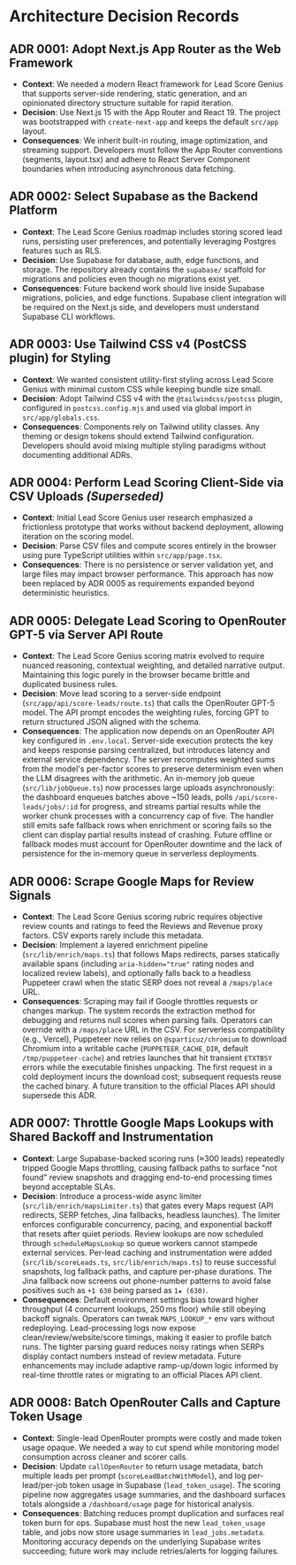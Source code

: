 # Architecture Decision Records

## ADR 0001: Adopt Next.js App Router as the Web Framework
- **Context**: We needed a modern React framework for Lead Score Genius that supports server-side rendering, static generation, and an opinionated directory structure suitable for rapid iteration.
- **Decision**: Use Next.js 15 with the App Router and React 19. The project was bootstrapped with `create-next-app` and keeps the default `src/app` layout.
- **Consequences**: We inherit built-in routing, image optimization, and streaming support. Developers must follow the App Router conventions (segments, layout.tsx) and adhere to React Server Component boundaries when introducing asynchronous data fetching.

## ADR 0002: Select Supabase as the Backend Platform
- **Context**: The Lead Score Genius roadmap includes storing scored lead runs, persisting user preferences, and potentially leveraging Postgres features such as RLS.
- **Decision**: Use Supabase for database, auth, edge functions, and storage. The repository already contains the `supabase/` scaffold for migrations and policies even though no migrations exist yet.
- **Consequences**: Future backend work should live inside Supabase migrations, policies, and edge functions. Supabase client integration will be required on the Next.js side, and developers must understand Supabase CLI workflows.

## ADR 0003: Use Tailwind CSS v4 (PostCSS plugin) for Styling
- **Context**: We wanted consistent utility-first styling across Lead Score Genius with minimal custom CSS while keeping bundle size small.
- **Decision**: Adopt Tailwind CSS v4 with the `@tailwindcss/postcss` plugin, configured in `postcss.config.mjs` and used via global import in `src/app/globals.css`.
- **Consequences**: Components rely on Tailwind utility classes. Any theming or design tokens should extend Tailwind configuration. Developers should avoid mixing multiple styling paradigms without documenting additional ADRs.

## ADR 0004: Perform Lead Scoring Client-Side via CSV Uploads *(Superseded)*
- **Context**: Initial Lead Score Genius user research emphasized a frictionless prototype that works without backend deployment, allowing iteration on the scoring model.
- **Decision**: Parse CSV files and compute scores entirely in the browser using pure TypeScript utilities within `src/app/page.tsx`.
- **Consequences**: There is no persistence or server validation yet, and large files may impact browser performance. This approach has now been replaced by ADR 0005 as requirements expanded beyond deterministic heuristics.

## ADR 0005: Delegate Lead Scoring to OpenRouter GPT-5 via Server API Route
- **Context**: The Lead Score Genius scoring matrix evolved to require nuanced reasoning, contextual weighting, and detailed narrative output. Maintaining this logic purely in the browser became brittle and duplicated business rules.
- **Decision**: Move lead scoring to a server-side endpoint (`src/app/api/score-leads/route.ts`) that calls the OpenRouter GPT-5 model. The API prompt encodes the weighting rules, forcing GPT to return structured JSON aligned with the schema.
- **Consequences**: The application now depends on an OpenRouter API key configured in `.env.local`. Server-side execution protects the key and keeps response parsing centralized, but introduces latency and external service dependency. The server recomputes weighted sums from the model's per-factor scores to preserve determinism even when the LLM disagrees with the arithmetic. An in-memory job queue (`src/lib/jobQueue.ts`) now processes large uploads asynchronously: the dashboard enqueues batches above ~150 leads, polls `/api/score-leads/jobs/:id` for progress, and streams partial results while the worker chunk processes with a concurrency cap of five. The handler still emits safe fallback rows when enrichment or scoring fails so the client can display partial results instead of crashing. Future offline or fallback modes must account for OpenRouter downtime and the lack of persistence for the in-memory queue in serverless deployments.

## ADR 0006: Scrape Google Maps for Review Signals
- **Context**: The Lead Score Genius scoring rubric requires objective review counts and ratings to feed the Reviews and Revenue proxy factors. CSV exports rarely include this metadata.
- **Decision**: Implement a layered enrichment pipeline (`src/lib/enrich/maps.ts`) that follows Maps redirects, parses statically available spans (including `aria-hidden="true"` rating nodes and localized review labels), and optionally falls back to a headless Puppeteer crawl when the static SERP does not reveal a `/maps/place` URL.
- **Consequences**: Scraping may fail if Google throttles requests or changes markup. The system records the extraction method for debugging and returns null scores when parsing fails. Operators can override with a `/maps/place` URL in the CSV. For serverless compatibility (e.g., Vercel), Puppeteer now relies on `@sparticuz/chromium` to download Chromium into a writable cache (`PUPPETEER_CACHE_DIR`, default `/tmp/puppeteer-cache`) and retries launches that hit transient `ETXTBSY` errors while the executable finishes unpacking. The first request in a cold deployment incurs the download cost; subsequent requests reuse the cached binary. A future transition to the official Places API should supersede this ADR.

## ADR 0007: Throttle Google Maps Lookups with Shared Backoff and Instrumentation
- **Context**: Large Supabase-backed scoring runs (≈300 leads) repeatedly tripped Google Maps throttling, causing fallback paths to surface "not found" review snapshots and dragging end-to-end processing times beyond acceptable SLAs.
- **Decision**: Introduce a process-wide async limiter (`src/lib/enrich/mapsLimiter.ts`) that gates every Maps request (API redirects, SERP fetches, Jina fallbacks, headless launches). The limiter enforces configurable concurrency, pacing, and exponential backoff that resets after quiet periods. Review lookups are now scheduled through `scheduleMapsLookup` so queue workers cannot stampede external services. Per-lead caching and instrumentation were added (`src/lib/scoreLeads.ts`, `src/lib/enrich/maps.ts`) to reuse successful snapshots, log fallback paths, and capture per-phase durations. The Jina fallback now screens out phone-number patterns to avoid false positives such as `+1 630` being parsed as `1★ (630)`.
- **Consequences**: Default environment settings bias toward higher throughput (4 concurrent lookups, 250 ms floor) while still obeying backoff signals. Operators can tweak `MAPS_LOOKUP_*` env vars without redeploying. Lead-processing logs now expose clean/review/website/score timings, making it easier to profile batch runs. The tighter parsing guard reduces noisy ratings when SERPs display contact numbers instead of review metadata. Future enhancements may include adaptive ramp-up/down logic informed by real-time throttle rates or migrating to an official Places API client.

## ADR 0008: Batch OpenRouter Calls and Capture Token Usage
- **Context**: Single-lead OpenRouter prompts were costly and made token usage opaque. We needed a way to cut spend while monitoring model consumption across cleaner and scorer calls.
- **Decision**: Update `callOpenRouter` to return usage metadata, batch multiple leads per prompt (`scoreLeadBatchWithModel`), and log per-lead/per-job token usage in Supabase (`lead_token_usage`). The scoring pipeline now aggregates usage summaries, and the dashboard surfaces totals alongside a `/dashboard/usage` page for historical analysis.
- **Consequences**: Batching reduces prompt duplication and surfaces real token burn for ops. Supabase must host the new `lead_token_usage` table, and jobs now store usage summaries in `lead_jobs.metadata`. Monitoring accuracy depends on the underlying Supabase writes succeeding; future work may include retries/alerts for logging failures.
